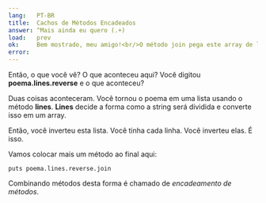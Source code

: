 ```yaml
---
lang:   PT-BR
title:  Cachos de Métodos Encadeados
answer: ^Mais ainda eu quero (.+)
load:   prev
ok:     Bem mostrado, meu amigo!<br/>O método join pega este array de linhas e junta todas elas em uma string.
error:  
---
```


Então, o que você vê? O que aconteceu aqui? Você digitou __poema.lines.reverse__ e o que aconteceu?

Duas coisas aconteceram. Você tornou o poema em uma lista usando o método __lines__.
__Lines__ decide a forma como a string será dividida e converte isso em um array.

Então, você inverteu esta lista. Você tinha cada linha. Você inverteu elas. É isso.

Vamos colocar mais um método ao final aqui:

    puts poema.lines.reverse.join

Combinando métodos desta forma é chamado de _encadeamento de métodos_.
